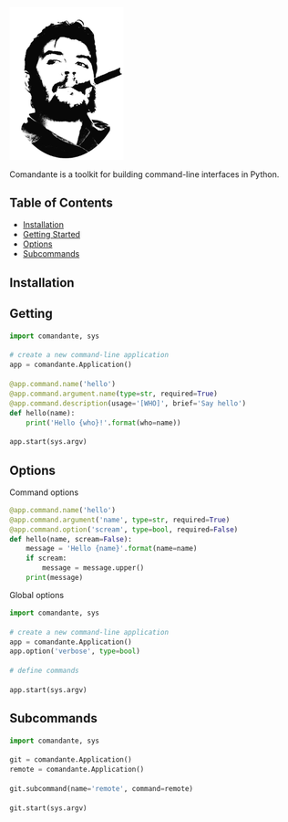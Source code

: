 <p align="left">
    <img src="/logo.png?raw=true" width="200">
</p>

Comandante is a toolkit for building command-line interfaces in Python.

## Table of Contents
- [Installation](#installation)
- [Getting Started](#getting-started)
- [Options](#options)
- [Subcommands](#subcommands)

## Installation
## Getting 

```python
import comandante, sys

# create a new command-line application
app = comandante.Application()

@app.command.name('hello')
@app.command.argument.name(type=str, required=True)
@app.command.description(usage='[WHO]', brief='Say hello')
def hello(name):
    print('Hello {who}!'.format(who=name))

app.start(sys.argv)
```
## Options
Command options

```python
@app.command.name('hello')
@app.command.argument('name', type=str, required=True)
@app.command.option('scream', type=bool, required=False)
def hello(name, scream=False):
    message = 'Hello {name}'.format(name=name)
    if scream:
        message = message.upper()
    print(message)
```

Global options
```python
import comandante, sys

# create a new command-line application
app = comandante.Application()
app.option('verbose', type=bool)

# define commands

app.start(sys.argv)
```

## Subcommands

```python
import comandante, sys

git = comandante.Application()
remote = comandante.Application()

git.subcommand(name='remote', command=remote)

git.start(sys.argv)
```